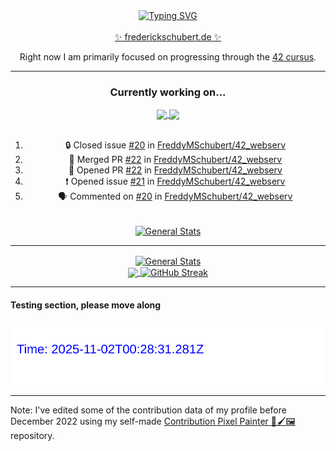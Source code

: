 <div align="center">
	<a href="https://git.io/typing-svg"><img src="https://readme-typing-svg.demolab.com?font=Fira+Code&size=30&pause=1000&color=70A5FD&background=1A1B27&center=true&vCenter=true&repeat=false&random=false&width=435&lines=%F0%9F%91%8B+Hiya%2C+I'm+Freddy!+%F0%9F%96%96" alt="Typing SVG" /></a>
</div>
<br>
<div align="center">
	<a href="https://frederickschubert.de">✨ frederickschubert.de ✨</a>
	<p>Right now I am primarily focused on progressing through the <a href="https://github.com/FreddyMSchubert/42_cursus">42 cursus</a>.</p>
</div>

<hr>

<div align="center">

### Currently working on...

<!-- [![current_repo](https://github-readme-stats.vercel.app/api/pin/?username=FreddyMSchubert&repo=Crafty_Concoctions&theme=tokyonight)](https://github.com/FreddyMSchubert/Crafty_Concoctions) -->

<div align="center">
	<a href="https://github.com/FreddyMSchubert/42_webserv" target="_blank">
		<img align="center" src="https://github-readme-stats.vercel.app/api/pin/?username=FreddyMSchubert&repo=42_webserv&theme=tokyonight" />
	</a>
	<a href="https://github.com/FreddyMSchubert/Crafty_Concoctions" target="_blank">
		<img align="center" src="https://github-readme-stats.vercel.app/api/pin/?username=FreddyMSchubert&repo=Crafty_Concoctions&theme=tokyonight">
	</a>
</div>

<br>

<!--START_SECTION:activity-->
1. 🔒 Closed issue [#20](https://github.com/FreddyMSchubert/42_webserv/issues/20) in [FreddyMSchubert/42_webserv](https://github.com/FreddyMSchubert/42_webserv)
2. 🎉 Merged PR [#22](https://github.com/FreddyMSchubert/42_webserv/pull/22) in [FreddyMSchubert/42_webserv](https://github.com/FreddyMSchubert/42_webserv)
3. 💪 Opened PR [#22](https://github.com/FreddyMSchubert/42_webserv/pull/22) in [FreddyMSchubert/42_webserv](https://github.com/FreddyMSchubert/42_webserv)
4. ❗ Opened issue [#21](https://github.com/FreddyMSchubert/42_webserv/issues/21) in [FreddyMSchubert/42_webserv](https://github.com/FreddyMSchubert/42_webserv)
5. 🗣 Commented on [#20](https://github.com/FreddyMSchubert/42_webserv/issues/20#issuecomment-2413897405) in [FreddyMSchubert/42_webserv](https://github.com/FreddyMSchubert/42_webserv)
<!--END_SECTION:activity-->

<br>

<div align="center">
	<a href="https://github.com/FreddyMSchubert/42_cursus" target="_blank">
		<img align="center" src="https://github-readme-stats.vercel.app/api/pin/?username=FreddyMSchubert&repo=42_cursus&theme=tokyonight" alt="General Stats" />
	</a>
</div>

</div>

<hr>

<div align="center">
	<a href="https://github.com/anuraghazra/github-readme-stats" target="_blank">
		<img height=200 align="center" src="https://github-readme-stats.vercel.app/api?username=FreddyMSchubert&show_icons=true&theme=tokyonight&card_width=650" alt="General Stats" />
	</a>
</div>

<div align="center">
	<a href="https://github.com/anuraghazra/github-readme-stats" target="_blank">
		<img height=200 align="center" src="https://github-readme-stats.vercel.app/api/top-langs/?username=FreddyMSchubert&layout=donut&theme=tokyonight&card_width=320">
	</a>
	<a href="https://github.com/DenverCoder1/github-readme-streak-stats" target="_blank">
		<img height=200 align="center" src="https://streak-stats.demolab.com?user=FreddyMSchubert&theme=tokyonight&date_format=j%20M%5B%20Y%5D&card_width=320&card_height=200&hide_total_contributions=true" alt="GitHub Streak" />
	</a>
</div>

<hr>

#### Testing section, please move along

![GitHub Defenders SVG](https://github.com/FreddyMSchubert/FreddyMSchubert/blob/github_defenders_output/output.svg)

<hr>

Note: I've edited some of the contribution data of my profile before December 2022 using my self-made [Contribution Pixel Painter 🎨🖌️🖼️](https://github.com/FreddyMSchubert/contribution-pixel-painter) repository.
